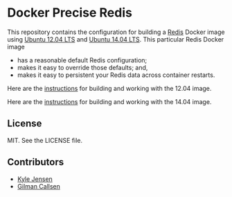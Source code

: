 # Docker Precise Redis

This repository contains the configuration for building a
[Redis](http://www.redis.io/) Docker image using
[Ubuntu 12.04 LTS](http://releases.ubuntu.com/precise/) and
[Ubuntu 14.04 LTS](http://releases.ubuntu.com/trusty/). This particular Redis
Docker image

* has a reasonable default Redis configuration;
* makes it easy to override those defaults; and,
* makes it easy to persistent your Redis data across container restarts.


Here are the [instructions](ubuntu/12.04/README.md) for building and working
with the 12.04 image.

Here are the [instructions](ubuntu/14.04/README.md) for building and working
with the 14.04 image.


## License

MIT. See the LICENSE file.


## Contributors

* [Kyle Jensen](https://github.com/kljensen)
* [Gilman Callsen](https://github.com/callseng)
